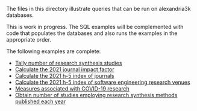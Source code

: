 The files in this directory illustrate queries that can be run on alexandria3k
databases.

This is work in progress.  The SQL examples will be complemented with code
that populates the databases and also runs the examples in the appropriate
order.

The following examples are complete:
* [Tally number of research synthesis studies](research-synthesis)
* [Calculate the 2021 journal impact factor](impact)
* [Calculate the 2021 h-5 index of journals](journal-h5)
* [Calculate the 2021 h-5 index of software engineering research venues](soft-eng-h5)
* [Measures associated with COVID-19 research](covid)
* [Obtain number of studies employing research synthesis methods published each year](research-synthesis)
